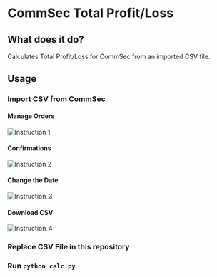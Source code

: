 # CommSec Total Profit/Loss
## What does it do?
Calculates Total Profit/Loss for CommSec from an imported CSV file.

## Usage

### Import CSV from CommSec

#### Manage Orders
![Instruction 1](https://raw.githubusercontent.com/mattlau1/commsec-total-profit-loss/main/images/Screenshot_1.jpg)

#### Confirmations
![Instruction 2](https://raw.githubusercontent.com/mattlau1/commsec-total-profit-loss/main/images/Screenshot_2.jpg)

#### Change the Date
![Instruction_3](https://raw.githubusercontent.com/mattlau1/commsec-total-profit-loss/main/images/Screenshot_3.jpg)

#### Download CSV
![Instruction_4](https://raw.githubusercontent.com/mattlau1/commsec-total-profit-loss/main/images/Screenshot_4.jpg)

### Replace CSV File in this repository

### Run `python calc.py`
